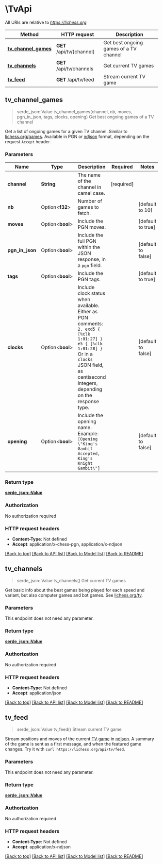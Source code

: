 # \TvApi

All URIs are relative to *https://lichess.org*

Method | HTTP request | Description
------------- | ------------- | -------------
[**tv_channel_games**](TvApi.md#tv_channel_games) | **GET** /api/tv/{channel} | Get best ongoing games of a TV channel
[**tv_channels**](TvApi.md#tv_channels) | **GET** /api/tv/channels | Get current TV games
[**tv_feed**](TvApi.md#tv_feed) | **GET** /api/tv/feed | Stream current TV game



## tv_channel_games

> serde_json::Value tv_channel_games(channel, nb, moves, pgn_in_json, tags, clocks, opening)
Get best ongoing games of a TV channel

Get a list of ongoing games for a given TV channel. Similar to [lichess.org/games](https://lichess.org/games).  Available in PGN or [ndjson](#section/Introduction/Streaming-with-ND-JSON) format, depending on the request `Accept` header. 

### Parameters


Name | Type | Description  | Required | Notes
------------- | ------------- | ------------- | ------------- | -------------
**channel** | **String** | The name of the channel in camel case. | [required] |
**nb** | Option<**f32**> | Number of games to fetch. |  |[default to 10]
**moves** | Option<**bool**> | Include the PGN moves. |  |[default to true]
**pgn_in_json** | Option<**bool**> | Include the full PGN within the JSON response, in a `pgn` field. |  |[default to false]
**tags** | Option<**bool**> | Include the PGN tags. |  |[default to true]
**clocks** | Option<**bool**> | Include clock status when available.  Either as PGN comments: `2. exd5 { [%clk 1:01:27] } e5 { [%clk 1:01:28] }`  Or in a `clocks` JSON field, as centisecond integers, depending on the response type.  |  |[default to false]
**opening** | Option<**bool**> | Include the opening name.  Example: `[Opening \"King's Gambit Accepted, King's Knight Gambit\"]`  |  |[default to false]

### Return type

[**serde_json::Value**](serde_json::Value.md)

### Authorization

No authorization required

### HTTP request headers

- **Content-Type**: Not defined
- **Accept**: application/x-chess-pgn, application/x-ndjson

[[Back to top]](#) [[Back to API list]](../README.md#documentation-for-api-endpoints) [[Back to Model list]](../README.md#documentation-for-models) [[Back to README]](../README.md)


## tv_channels

> serde_json::Value tv_channels()
Get current TV games

Get basic info about the best games being played for each speed and variant, but also computer games and bot games.  See [lichess.org/tv](https://lichess.org/tv). 

### Parameters

This endpoint does not need any parameter.

### Return type

[**serde_json::Value**](serde_json::Value.md)

### Authorization

No authorization required

### HTTP request headers

- **Content-Type**: Not defined
- **Accept**: application/json

[[Back to top]](#) [[Back to API list]](../README.md#documentation-for-api-endpoints) [[Back to Model list]](../README.md#documentation-for-models) [[Back to README]](../README.md)


## tv_feed

> serde_json::Value tv_feed()
Stream current TV game

Stream positions and moves of the current [TV game](https://lichess.org/tv) in [ndjson](#section/Introduction/Streaming-with-ND-JSON). A summary of the game is sent as a first message, and when the featured game changes.  Try it with `curl https://lichess.org/api/tv/feed`. 

### Parameters

This endpoint does not need any parameter.

### Return type

[**serde_json::Value**](serde_json::Value.md)

### Authorization

No authorization required

### HTTP request headers

- **Content-Type**: Not defined
- **Accept**: application/x-ndjson

[[Back to top]](#) [[Back to API list]](../README.md#documentation-for-api-endpoints) [[Back to Model list]](../README.md#documentation-for-models) [[Back to README]](../README.md)

